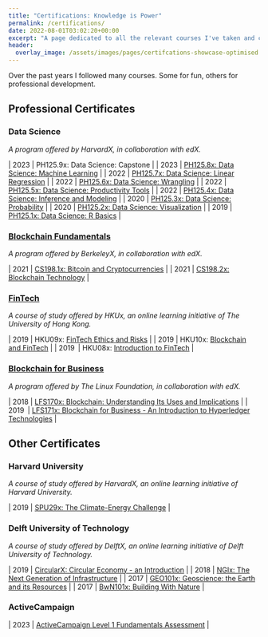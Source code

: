 ```yaml
---
title: "Certifications: Knowledge is Power"
permalink: /certifications/
date: 2022-08-01T03:02:20+00:00
excerpt: "A page dedicated to all the relevant courses I've taken and completed over the past few years."
header:
  overlay_image: /assets/images/pages/certifcations-showcase-optimised.jpg
---
```


Over the past years I followed many courses. Some for fun, others for professional development.

## Professional Certificates

### Data Science
*A program offered by HarvardX, in collaboration with edX.*

| 2023 | PH125.9x: Data Science: Capstone |
| 2023 | [PH125.8x: Data Science: Machine Learning](https://courses.edx.org/certificates/56169bfd7f1d4deeb92ec2c61a54a4f5) |
| 2022 | [PH125.7x: Data Science: Linear Regression](https://courses.edx.org/certificates/ce37c7fa77fb4657a6a4af5ede69822e) |
| 2022 | [PH125.6x: Data Science: Wrangling](https://courses.edx.org/certificates/aee00f9696be4bdcb80981f2a1909c08) |
| 2022 | [PH125.5x: Data Science: Productivity Tools](https://courses.edx.org/certificates/745a00fe84324a308fc4cf093ee41612) |
| 2022 | [PH125.4x: Data Science: Inference and Modeling](https://courses.edx.org/certificates/ec36a72b479c46b582c2a11e26d7c014) |
| 2020 | [PH125.3x: Data Science: Probability](https://courses.edx.org/certificates/e767c341cc934f10a27e40269008f1eb) |
| 2020 | [PH125.2x: Data Science: Visualization](https://courses.edx.org/certificates/e41eb362813440e1b410d962e2bb4c87) |
| 2019 | [PH125.1x: Data Science: R Basics](https://courses.edx.org/certificates/83df5437b31c4ae0a8fce50526fb92be) |

### [Blockchain Fundamentals](https://credentials.edx.org/credentials/b3dbe5bf5bb04d099509d69584d2bbb4/)
*A program offered by BerkeleyX, in collaboration with edX.*

| 2021 | [CS198.1x: Bitcoin and Cryptocurrencies](https://courses.edx.org/certificates/df2c13927b394a69b427b372f8f7137d) |
| 2021 | [CS198.2x: Blockchain Technology](https://courses.edx.org/certificates/5fd6dbeea0554682873c1d811b26b25f) |

### [FinTech](https://credentials.edx.org/credentials/51ec9839e43d44c1aa4f3e1099cade63/)
*A course of study offered by HKUx, an online learning initiative of The University of Hong Kong.*

| 2019 | HKU09x: [FinTech Ethics and Risks](https://courses.edx.org/certificates/d6879c4d981040ab91711557abbcf826) |
| 2019 | HKU10x: [Blockchain and FinTech](https://courses.edx.org/certificates/666488f10ca84534ba88b3b64fec79e0) |
| 2019 | HKU08x: [Introduction to FinTech](https://courses.edx.org/certificates/666488f10ca84534ba88b3b64fec79e0) |

### [Blockchain for Business](https://credentials.edx.org/credentials/358a49a9675e4a3da570e0744546eacc/)
*A program offered by The Linux Foundation, in collaboration with edX.*

| 2018 | [LFS170x: Blockchain: Understanding Its Uses and Implications](https://courses.edx.org/certificates/4f89bfc78cd7427f83caca06b2808c7e) |
| 2019 | [LFS171x: Blockchain for Business - An Introduction to Hyperledger Technologies](https://courses.edx.org/certificates/306aeeb3baef4f519dd317cb696adabb) |

## Other Certificates

### Harvard University 
*A course of study offered by HarvardX, an online learning initiative of Harvard University.*

| 2019 | [SPU29x: The Climate-Energy Challenge](https://courses.edx.org/certificates/e65dc10b0cd8437488f49a308d40ce89) |

### Delft University of Technology
*A course of study offered by DelftX, an online learning initiative of Delft University of Technology.*

| 2019 | [CircularX: Circular Economy - an Introduction](https://courses.edx.org/certificates/189bec43aa324fa3a7a9e39f2749c41c) |
| 2018 | [NGIx: The Next Generation of Infrastructure](https://courses.edx.org/certificates/53533b5ec90049c9bb86db92b9f61074) |
| 2017 | [GEO101x: Geoscience: the Earth and its Resources](https://courses.edx.org/certificates/f59ae58a378e42a7856540b9a657e62e) |
| 2017 | [BwN101x: Building With Nature](https://courses.edx.org/certificates/6acc98f2c7184e76b3bcb874f31995cb) |

### ActiveCampaign

| 2023 | [ActiveCampaign Level 1 Fundamentals Assessment](https://courses.activecampaign.com/certificates/mshrnhdxij) |
